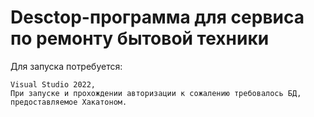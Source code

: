 # Desctop-программа для сервиса по ремонту бытовой техники


Для запуска потребуется:
```
Visual Studio 2022,
При запуске и прохождении авторизации к сожалению требовалось БД, предоставляемое Хакатоном.
```
